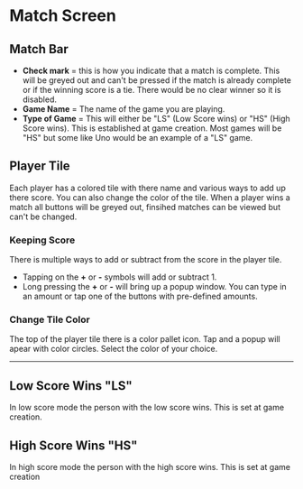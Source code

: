 # Match Screen

## Match Bar

- **Check mark** = this is how you indicate that a match is complete. This will be greyed out and can't be pressed if the match is already complete or if the winning score is a tie. There would be no clear winner so it is disabled.
- **Game Name** = The name of the game you are playing.
- **Type of Game** = This will either be "LS" (Low Score wins) or "HS" (High Score wins). This is established at game creation. Most games will be "HS" but some like Uno would be an example of a "LS" game.

## Player Tile

Each player has a colored tile  with there name  and various ways to add up there score. You can also change the color of the tile.
When a player wins a match all buttons will be greyed out, finsihed matches can be viewed
but can't be changed.

### Keeping Score

There is multiple ways to add or subtract from the score in the player tile.

- Tapping on the **+** or **-** symbols will add or subtract 1.
- Long pressing the **+** or **-** will bring up a popup window.
You can type in an amount or tap one of the buttons with pre-defined amounts.

### Change Tile Color

The top of the player tile there is a color pallet icon.
Tap and a popup will apear with color circles.
Select the color of your choice.

---

## Low Score Wins "LS"

In low score mode the person with the low score wins. This is set at game creation.

## High Score Wins "HS"

In high score mode the person with the high score wins. This is set at game creation
